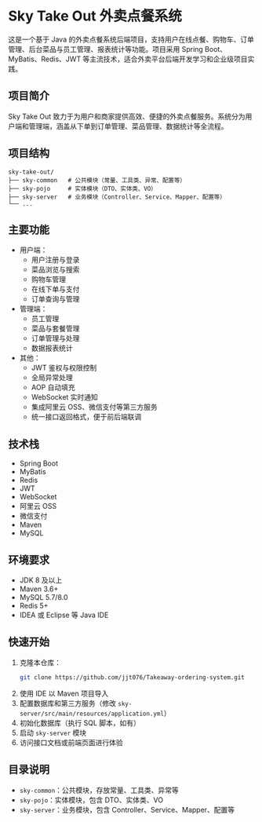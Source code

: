 # Sky Take Out 外卖点餐系统

这是一个基于 Java 的外卖点餐系统后端项目，支持用户在线点餐、购物车、订单管理、后台菜品与员工管理、报表统计等功能。项目采用 Spring Boot、MyBatis、Redis、JWT 等主流技术，适合外卖平台后端开发学习和企业级项目实践。

## 项目简介

Sky Take Out 致力于为用户和商家提供高效、便捷的外卖点餐服务。系统分为用户端和管理端，涵盖从下单到订单管理、菜品管理、数据统计等全流程。

## 项目结构

```
sky-take-out/
├── sky-common   # 公共模块（常量、工具类、异常、配置等）
├── sky-pojo     # 实体模块（DTO、实体类、VO）
├── sky-server   # 业务模块（Controller、Service、Mapper、配置等）
└── ...
```

## 主要功能

- 用户端：
  - 用户注册与登录
  - 菜品浏览与搜索
  - 购物车管理
  - 在线下单与支付
  - 订单查询与管理
- 管理端：
  - 员工管理
  - 菜品与套餐管理
  - 订单管理与处理
  - 数据报表统计
- 其他：
  - JWT 鉴权与权限控制
  - 全局异常处理
  - AOP 自动填充
  - WebSocket 实时通知
  - 集成阿里云 OSS、微信支付等第三方服务
  - 统一接口返回格式，便于前后端联调

## 技术栈

- Spring Boot
- MyBatis
- Redis
- JWT
- WebSocket
- 阿里云 OSS
- 微信支付
- Maven
- MySQL

## 环境要求

- JDK 8 及以上
- Maven 3.6+
- MySQL 5.7/8.0
- Redis 5+
- IDEA 或 Eclipse 等 Java IDE

## 快速开始

1. 克隆本仓库：
   ```bash
   git clone https://github.com/jjt076/Takeaway-ordering-system.git
   ```
2. 使用 IDE 以 Maven 项目导入
3. 配置数据库和第三方服务（修改 `sky-server/src/main/resources/application.yml`）
4. 初始化数据库（执行 SQL 脚本，如有）
5. 启动 `sky-server` 模块
6. 访问接口文档或前端页面进行体验

## 目录说明

- `sky-common`：公共模块，存放常量、工具类、异常等
- `sky-pojo`：实体模块，包含 DTO、实体类、VO
- `sky-server`：业务模块，包含 Controller、Service、Mapper、配置等

